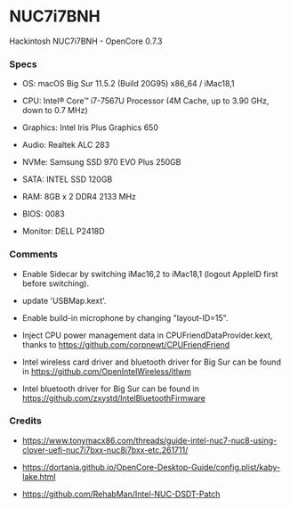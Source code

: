 # NUC7i7BNH
Hackintosh NUC7i7BNH - OpenCore 0.7.3

### Specs
+ OS: macOS Big Sur 11.5.2 (Build 20G95) x86_64 / iMac18,1

+ CPU: Intel® Core™ i7-7567U Processor (4M Cache, up to 3.90 GHz, down to 0.7 MHz)

+ Graphics: Intel Iris Plus Graphics 650

+ Audio: Realtek ALC 283

+ NVMe: Samsung SSD 970 EVO Plus 250GB

+ SATA: INTEL SSD 120GB

+ RAM: 8GB x 2 DDR4 2133 MHz

+ BIOS: 0083

+ Monitor: DELL P2418D

### Comments

+ Enable Sidecar by switching iMac16,2 to iMac18,1 (logout AppleID first before switching).

+ update 'USBMap.kext'.

+ Enable build-in microphone by changing "layout-ID=15".

+ Inject CPU power management data in CPUFriendDataProvider.kext, thanks to https://github.com/corpnewt/CPUFriendFriend

+ Intel wireless card driver and bluetooth driver for Big Sur can be found in https://github.com/OpenIntelWireless/itlwm

+ Intel bluetooth driver for Big Sur can be found in https://github.com/zxystd/IntelBluetoothFirmware

### Credits

+ https://www.tonymacx86.com/threads/guide-intel-nuc7-nuc8-using-clover-uefi-nuc7i7bxx-nuc8i7bxx-etc.261711/

+ https://dortania.github.io/OpenCore-Desktop-Guide/config.plist/kaby-lake.html

+ https://github.com/RehabMan/Intel-NUC-DSDT-Patch